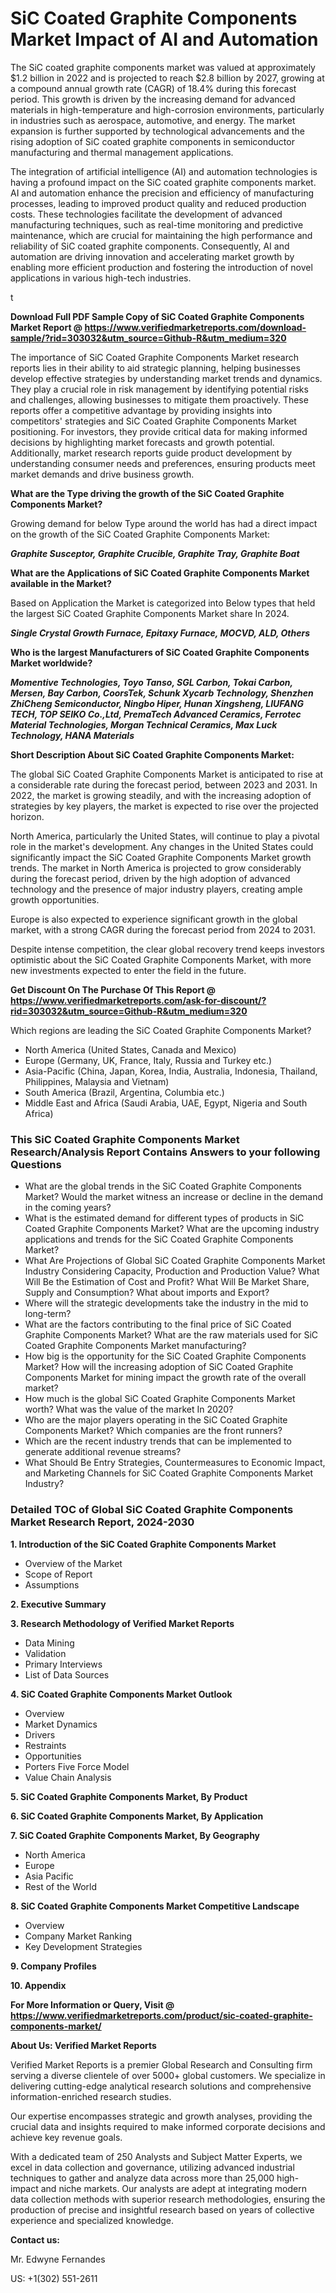 <meta name="title" content="Global SiC Coated Graphite Components Market Impact of AI and Automation"><meta name="description" content="The SiC coated graphite components market was valued at approximately $1.2 billion in 2022 and is projected to reach $2.8 billion by 2027, growing at a compound annual"><meta name="title" content="SiC Coated Graphite Components Market Size, Share, Scope, Trends, Growth, Opportunities, Analysis, Forecast"><h1>SiC Coated Graphite Components Market Impact of AI and Automation</h1><p>The SiC coated graphite components market was valued at approximately $1.2 billion in 2022 and is projected to reach $2.8 billion by 2027, growing at a compound annual growth rate (CAGR) of 18.4% during this forecast period. This growth is driven by the increasing demand for advanced materials in high-temperature and high-corrosion environments, particularly in industries such as aerospace, automotive, and energy. The market expansion is further supported by technological advancements and the rising adoption of SiC coated graphite components in semiconductor manufacturing and thermal management applications.</p><p>The integration of artificial intelligence (AI) and automation technologies is having a profound impact on the SiC coated graphite components market. AI and automation enhance the precision and efficiency of manufacturing processes, leading to improved product quality and reduced production costs. These technologies facilitate the development of advanced manufacturing techniques, such as real-time monitoring and predictive maintenance, which are crucial for maintaining the high performance and reliability of SiC coated graphite components. Consequently, AI and automation are driving innovation and accelerating market growth by enabling more efficient production and fostering the introduction of novel applications in various high-tech industries.</p>t</p><p id="" class=""><strong>Download Full PDF Sample Copy of SiC Coated Graphite Components Market Report @ <a href="https://www.verifiedmarketreports.com/download-sample/?rid=303032&utm_source=Github-R&utm_medium=320" target="_blank">https://www.verifiedmarketreports.com/download-sample/?rid=303032&utm_source=Github-R&utm_medium=320</a></strong></p><p>The importance of&nbsp;SiC Coated Graphite Components Market research reports lies in their ability to aid strategic planning, helping businesses develop effective strategies by understanding market trends and dynamics. They play a crucial role in risk management by identifying potential risks and challenges, allowing businesses to mitigate them proactively. These reports offer a competitive advantage by providing insights into competitors' strategies and SiC Coated Graphite Components Market positioning. For investors, they provide critical data for making informed decisions by highlighting market forecasts and growth potential. Additionally, market research reports guide product development by understanding consumer needs and preferences, ensuring products meet market demands and drive business growth.</p><p><strong>What are the&nbsp;Type driving the growth of the SiC Coated Graphite Components Market?</strong></p><p id="" class="">Growing demand for below Type around the world has had a direct impact on the growth of the SiC Coated Graphite Components Market:</p><em><strong>Graphite Susceptor, Graphite Crucible, Graphite Tray, Graphite Boat</strong></em></p><strong>What are the&nbsp;Applications&nbsp;of SiC Coated Graphite Components Market available in the Market?</strong></p><p id="" class="">Based on Application the Market is categorized into Below types that held the largest SiC Coated Graphite Components Market share In 2024.</p><em><strong>Single Crystal Growth Furnace, Epitaxy Furnace, MOCVD, ALD, Others</strong></em></p><strong>Who is the largest Manufacturers of SiC Coated Graphite Components Market worldwide?</strong></p><p><em><strong>Momentive Technologies, Toyo Tanso, SGL Carbon, Tokai Carbon, Mersen, Bay Carbon, CoorsTek, Schunk Xycarb Technology, Shenzhen ZhiCheng Semiconductor, Ningbo Hiper, Hunan Xingsheng, LIUFANG TECH, TOP SEIKO Co.,Ltd, PremaTech Advanced Ceramics, Ferrotec Material Technologies, Morgan Technical Ceramics, Max Luck Technology, HANA Materials</strong></em></p><p id="" class=""><strong>Short Description About SiC Coated Graphite Components Market:</strong></p><p>The global SiC Coated Graphite Components Market is anticipated to rise at a considerable rate during the forecast period, between 2023 and 2031. In 2022, the market is growing steadily, and with the increasing adoption of strategies by key players, the market is expected to rise over the projected horizon.</p><p>North America, particularly the United States, will continue to play a pivotal role in the market's development. Any changes in the United States could significantly impact the SiC Coated Graphite Components Market growth trends. The market in North America is projected to grow considerably during the forecast period, driven by the high adoption of advanced technology and the presence of major industry players, creating ample growth opportunities.</p><p>Europe is also expected to experience significant growth in the global market, with a strong CAGR during the forecast period from 2024 to 2031.</p><p>Despite intense competition, the clear global recovery trend keeps investors optimistic about the SiC Coated Graphite Components Market, with more new investments expected to enter the field in the future.</p><p id="" class=""><strong>Get Discount On The Purchase Of This Report @ <a href="https://www.verifiedmarketreports.com/ask-for-discount/?rid=303032&utm_source=Github-R&utm_medium=320" target="_blank">https://www.verifiedmarketreports.com/ask-for-discount/?rid=303032&utm_source=Github-R&utm_medium=320</a></strong></p>Which regions are leading the SiC Coated Graphite Components Market?</p><ul><li>North America (United States, Canada and Mexico)</li><li>Europe (Germany, UK, France, Italy, Russia and Turkey etc.)</li><li>Asia-Pacific (China, Japan, Korea, India, Australia, Indonesia, Thailand, Philippines, Malaysia and Vietnam)</li><li>South America (Brazil, Argentina, Columbia etc.)</li><li>Middle East and Africa (Saudi Arabia, UAE, Egypt, Nigeria and South Africa)</li></ul><h3 id="" class="">This SiC Coated Graphite Components Market Research/Analysis Report Contains Answers to your following Questions</h3><ul><li>What are the global trends in the SiC Coated Graphite Components Market? Would the market witness an increase or decline in the demand in the coming years?</li><li>What is the estimated demand for different types of products in SiC Coated Graphite Components Market? What are the upcoming industry applications and trends for the SiC Coated Graphite Components Market?</li><li>What Are Projections of Global SiC Coated Graphite Components Market Industry Considering Capacity, Production and Production Value? What Will Be the Estimation of Cost and Profit? What Will Be Market Share, Supply and Consumption? What about imports and Export?</li><li>Where will the strategic developments take the industry in the mid to long-term?</li><li>What are the factors contributing to the final price of SiC Coated Graphite Components Market? What are the raw materials used for SiC Coated Graphite Components Market manufacturing?</li><li>How big is the opportunity for the SiC Coated Graphite Components Market? How will the increasing adoption of SiC Coated Graphite Components Market for mining impact the growth rate of the overall market?</li><li>How much is the global SiC Coated Graphite Components Market worth? What was the value of the market In 2020?</li><li>Who are the major players operating in the SiC Coated Graphite Components Market? Which companies are the front runners?</li><li>Which are the recent industry trends that can be implemented to generate additional revenue streams?</li><li>What Should Be Entry Strategies, Countermeasures to Economic Impact, and Marketing Channels for SiC Coated Graphite Components Market Industry?</li></ul><h3 id="" class="">Detailed TOC of Global SiC Coated Graphite Components Market Research Report, 2024-2030</h3><p id="" class=""><strong>1. Introduction of the SiC Coated Graphite Components Market</strong></p><ul><li>Overview of the Market</li><li>Scope of Report</li><li>Assumptions</li></ul><p id="" class=""><strong>2. Executive Summary</strong></p><p id="" class=""><strong>3. Research Methodology of Verified Market Reports</strong></p><ul><li>Data Mining</li><li>Validation</li><li>Primary Interviews</li><li>List of Data Sources</li></ul><p id="" class=""><strong>4. SiC Coated Graphite Components Market Outlook</strong></p><ul><li>Overview</li><li>Market Dynamics</li><li>Drivers</li><li>Restraints</li><li>Opportunities</li><li>Porters Five Force Model</li><li>Value Chain Analysis</li></ul><p id="" class=""><strong>5. SiC Coated Graphite Components Market, By Product</strong></p><p id="" class=""><strong>6. SiC Coated Graphite Components Market, By Application</strong></p><p id="" class=""><strong>7. SiC Coated Graphite Components Market, By Geography</strong></p><ul><li>North America</li><li>Europe</li><li>Asia Pacific</li><li>Rest of the World</li></ul><p id="" class=""><strong>8. SiC Coated Graphite Components Market Competitive Landscape</strong></p><ul><li>Overview</li><li>Company Market Ranking</li><li>Key Development Strategies</li></ul><p id="" class=""><strong>9. Company Profiles</strong></p><p id="" class=""><strong>10. Appendix</strong></p><p id="" class=""><strong>For More Information or Query, Visit @ <a href="https://www.verifiedmarketreports.com/product/sic-coated-graphite-components-market/" target="_blank">https://www.verifiedmarketreports.com/product/sic-coated-graphite-components-market/</a></strong></p><p id="" class=""><strong>About Us: Verified Market Reports</strong></p><p id="" class="">Verified Market Reports is a premier Global Research and Consulting firm serving a diverse clientele of over 5000+ global customers. We specialize in delivering cutting-edge analytical research solutions and comprehensive information-enriched research studies.</p><p id="" class="">Our expertise encompasses strategic and growth analyses, providing the crucial data and insights required to make informed corporate decisions and achieve key revenue goals.</p><p id="" class="">With a dedicated team of 250 Analysts and Subject Matter Experts, we excel in data collection and governance, utilizing advanced industrial techniques to gather and analyze data across more than 25,000 high-impact and niche markets. Our analysts are adept at integrating modern data collection methods with superior research methodologies, ensuring the production of precise and insightful research based on years of collective experience and specialized knowledge.</p><p id="" class=""><strong>Contact us:</strong></p><p id="" class="">Mr. Edwyne Fernandes</p><p id="" class="">US: +1(302) 551-2611</p>